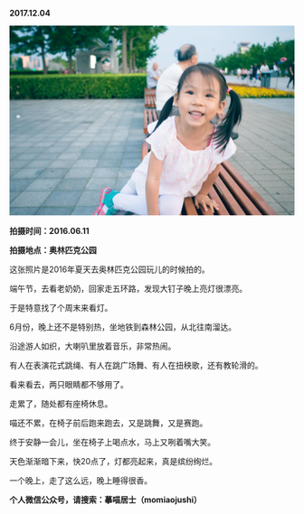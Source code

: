 
          
            
**2017.12.04**



![](img/51001-e7f311dc7411edb6.jpg)




**拍摄时间：2016.06.11**

**拍摄地点：奥林匹克公园**

这张照片是2016年夏天去奥林匹克公园玩儿的时候拍的。

端午节，去看老奶奶，回家走五环路，发现大钉子晚上亮灯很漂亮。

于是特意找了个周末来看灯。

6月份，晚上还不是特别热，坐地铁到森林公园，从北往南溜达。

沿途游人如织，大喇叭里放着音乐，非常热闹。

有人在表演花式跳绳、有人在跳广场舞、有人在扭秧歌，还有教轮滑的。

看来看去，两只眼睛都不够用了。

走累了，随处都有座椅休息。

喵还不累，在椅子前后跑来跑去，又是跳舞，又是赛跑。

终于安静一会儿，坐在椅子上喝点水，马上又咧着嘴大笑。

天色渐渐暗下来，快20点了，灯都亮起来，真是缤纷绚烂。

一个晚上，走了这么远，晚上睡得很香。


**个人微信公众号，请搜索：摹喵居士（momiaojushi）**

          
        